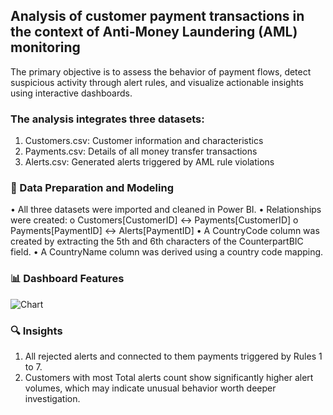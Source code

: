 ## Analysis of customer payment transactions in the context of Anti-Money Laundering (AML) monitoring

The primary objective is to assess the behavior of payment flows, detect suspicious activity through alert rules, and visualize actionable insights using interactive dashboards.

### The analysis integrates three datasets:
1.	Customers.csv: Customer information and characteristics
2.	Payments.csv: Details of all money transfer transactions
3.	Alerts.csv: Generated alerts triggered by AML rule violations

### 🧩 Data Preparation and Modeling
•	All three datasets were imported and cleaned in Power BI.
•	Relationships were created:
o	Customers[CustomerID] ↔ Payments[CustomerID]
o	Payments[PaymentID] ↔ Alerts[PaymentID]
•	A CountryCode column was created by extracting the 5th and 6th characters of the CounterpartBIC field.
•	A CountryName column was derived using a country code mapping.

### 📊 Dashboard Features
![Chart]('Charts.jpg')


### 🔍 Insights
1.	All rejected alerts and connected to them payments triggered by Rules 1 to 7.
2.	Customers with most Total alerts count show significantly higher alert volumes, which may indicate unusual behavior worth deeper investigation.
